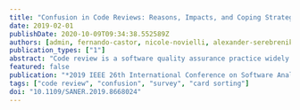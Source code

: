 ```yaml
---
title: "Confusion in Code Reviews: Reasons, Impacts, and Coping Strategies"
date: 2019-02-01
publishDate: 2020-10-09T09:34:38.552589Z
authors: [admin, fernando-castor, nicole-novielli, alexander-serebrenik]
publication_types: ["1"]
abstract: "Code review is a software quality assurance practice widely employed in both open source and commercial software projects to detect defects, transfer knowledge and encourage adherence to coding standards. Notwithstanding, code reviews can also delay the incorporation of a code change into a code base, thus slowing down the overall development process. Part of this delay is often a consequence of reviewers not understanding, becoming confused by, or being uncertain about the intention, behavior, or effect of a code change.We investigate the reasons and impacts of confusion in code reviews, as well as the strategies developers adopt to cope with confusion. We employ a concurrent triangulation strategy to combine the analyses of survey responses and of the code review comments, and build a comprehensive confusion framework structured along the dimensions of the review process, the artifact being reviewed, the developers themselves and the relation between the developer and the artifact. The most frequent reasons for confusion are the missing rationale, discussion of non-functional requirements of the solution, and lack of familiarity with existing code. Developers report that confusion delays the merge decision, decreases review quality, and results in additional discussions. To cope with confusion developers request information, improve familiarity with existing code, and discuss off-line. Based on the results, we provide a series of implications for tool builders, as well as insights and suggestions for researchers. The results of our work offer empirical justification for the need to improve code review tools to support developers facing confusion."
featured: false
publication: "*2019 IEEE 26th International Conference on Software Analysis, Evolution and Reengineering (SANER)*"
tags: ["code review", "confusion", "survey", "card sorting"]
doi: "10.1109/SANER.2019.8668024"
---
```

